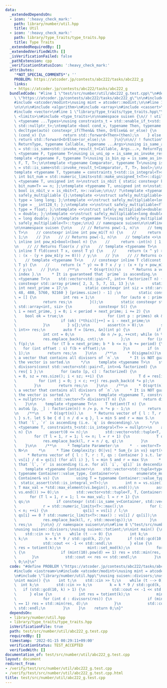 ```yaml
---
data:
  _extendedDependsOn:
  - icon: ':heavy_check_mark:'
    path: library/number/util.hpp
    title: Util
  - icon: ':heavy_check_mark:'
    path: library/type_traits/type_traits.hpp
    title: Type Traits
  _extendedRequiredBy: []
  _extendedVerifiedWith: []
  _isVerificationFailed: false
  _pathExtension: cpp
  _verificationStatusIcon: ':heavy_check_mark:'
  attributes:
    '*NOT_SPECIAL_COMMENTS*': ''
    PROBLEM: https://atcoder.jp/contests/abc222/tasks/abc222_g
    links:
    - https://atcoder.jp/contests/abc222/tasks/abc222_g
  bundledCode: "#line 1 \"test/src/number/util/abc222_g.test.cpp\"\n#define PROBLEM\
    \ \"https://atcoder.jp/contests/abc222/tasks/abc222_g\"\n\n#include <iostream>\n\
    #include <atcoder/modint>\nusing mint = atcoder::modint;\n\n#line 1 \"library/number/util.hpp\"\
    \n\n\n\n#include <algorithm>\n#include <array>\n#include <cassert>\n#include <tuple>\n\
    #include <vector>\n#line 1 \"library/type_traits/type_traits.hpp\"\n\n\n\n#include\
    \ <limits>\n#include <type_traits>\n\nnamespace suisen {\n// ! utility\ntemplate\
    \ <typename ...Types>\nusing constraints_t = std::enable_if_t<std::conjunction_v<Types...>,\
    \ std::nullptr_t>;\ntemplate <bool cond_v, typename Then, typename OrElse>\nconstexpr\
    \ decltype(auto) constexpr_if(Then&& then, OrElse&& or_else) {\n    if constexpr\
    \ (cond_v) {\n        return std::forward<Then>(then);\n    } else {\n       \
    \ return std::forward<OrElse>(or_else);\n    }\n}\n\n// ! function\ntemplate <typename\
    \ ReturnType, typename Callable, typename ...Args>\nusing is_same_as_invoke_result\
    \ = std::is_same<std::invoke_result_t<Callable, Args...>, ReturnType>;\ntemplate\
    \ <typename F, typename T>\nusing is_uni_op = is_same_as_invoke_result<T, F, T>;\n\
    template <typename F, typename T>\nusing is_bin_op = is_same_as_invoke_result<T,\
    \ F, T, T>;\n\ntemplate <typename Comparator, typename T>\nusing is_comparator\
    \ = std::is_same<std::invoke_result_t<Comparator, T, T>, bool>;\n\n// ! integral\n\
    template <typename T, typename = constraints_t<std::is_integral<T>>>\nconstexpr\
    \ int bit_num = std::numeric_limits<std::make_unsigned_t<T>>::digits;\ntemplate\
    \ <typename T, unsigned int n>\nstruct is_nbit { static constexpr bool value =\
    \ bit_num<T> == n; };\ntemplate <typename T, unsigned int n>\nstatic constexpr\
    \ bool is_nbit_v = is_nbit<T, n>::value;\n\n// ?\ntemplate <typename T>\nstruct\
    \ safely_multipliable {};\ntemplate <>\nstruct safely_multipliable<int> { using\
    \ type = long long; };\ntemplate <>\nstruct safely_multipliable<long long> { using\
    \ type = __int128_t; };\ntemplate <>\nstruct safely_multipliable<float> { using\
    \ type = float; };\ntemplate <>\nstruct safely_multipliable<double> { using type\
    \ = double; };\ntemplate <>\nstruct safely_multipliable<long double> { using type\
    \ = long double; };\ntemplate <typename T>\nusing safely_multipliable_t = typename\
    \ safely_multipliable<T>::type;\n\n} // namespace suisen\n\n\n#line 10 \"library/number/util.hpp\"\
    \n\nnamespace suisen {\n\n    // // Returns pow(-1, n)\n    // template <typename\
    \ T>\n    // constexpr inline int pow_m1(T n) {\n    //     return -(n & 1) |\
    \ 1;\n    // }\n    // // Returns pow(-1, n)\n    // template <>\n    // constexpr\
    \ inline int pow_m1<bool>(bool n) {\n    //     return -int(n) | 1;\n    // }\n\
    \n    // // Returns floor(x / y)\n    // template <typename T>\n    // constexpr\
    \ inline T fld(const T x, const T y) {\n    //     return (x ^ y) >= 0 ? x / y\
    \ : (x - (y + pow_m1(y >= 0))) / y;\n    // }\n    // // Returns ceil(x / y)\n\
    \    // template <typename T>\n    // constexpr inline T cld(const T x, const\
    \ T y) {\n    //     return (x ^ y) <= 0 ? x / y : (x + (y + pow_m1(y >= 0)))\
    \ / y;\n    // }\n\n    /**\n     * O(sqrt(n))\n     * Returns a vector of { prime,\
    \ index }.\n     * It is guaranteed that `prime` is ascending.\n     */\n    template\
    \ <typename T>\n    std::vector<std::pair<T, int>> factorize(T n) {\n        static\
    \ constexpr std::array primes{ 2, 3, 5, 7, 11, 13 };\n        static constexpr\
    \ int next_prime = 17;\n        static constexpr int siz = std::array{ 1, 2, 8,\
    \ 48, 480, 5760, 92160 } [primes.size() - 1] ;\n        static constexpr int period\
    \ = [] {\n            int res = 1;\n            for (auto e : primes) res *= e;\n\
    \            return res;\n        }();\n        static constexpr struct S : public\
    \ std::array<int, siz> {\n            constexpr S() {\n                for (int\
    \ i = next_prime, j = 0; i < period + next_prime; i += 2) {\n                \
    \    bool ok = true;\n                    for (int p : primes) ok &= i % p > 0;\n\
    \                    if (ok) (*this)[j++] = i - next_prime;\n                }\n\
    \            }\n        } s{};\n\n        assert(n > 0);\n        std::vector<std::pair<T,\
    \ int>> res;\n        auto f = [&res, &n](int p) {\n            if (n % p) return;\n\
    \            int cnt = 0;\n            do n /= p, ++cnt; while (n % p == 0);\n\
    \            res.emplace_back(p, cnt);\n        };\n        for (int p : primes)\
    \ f(p);\n        for (T b = next_prime; b * b <= n; b += period) {\n         \
    \   for (int offset : s) f(b + offset);\n        }\n        if (n != 1) res.emplace_back(n,\
    \ 1);\n        return res;\n    }\n\n    /**\n     * O(sigma(n))\n     * Returns\
    \ a vector that contains all divisors of `n`.\n     * It is NOT guaranteed that\
    \ the vector is sorted.\n     */\n    template <typename T>\n    std::vector<T>\
    \ divisors(const std::vector<std::pair<T, int>>& factorized) {\n        std::vector<T>\
    \ res{ 1 };\n        for (auto [p, c] : factorized) {\n            for (int i\
    \ = 0, sz = res.size(); i < sz; ++i) {\n                T d = res[i];\n      \
    \          for (int j = 0; j < c; ++j) res.push_back(d *= p);\n            }\n\
    \        }\n        return res;\n    }\n\n    /**\n     * O(sqrt(n))\n     * Returns\
    \ a vector that contains all divisors of `n`.\n     * It is NOT guaranteed that\
    \ the vector is sorted.\n     */\n    template <typename T, constraints_t<std::is_integral<T>>\
    \ = nullptr>\n    std::vector<T> divisors(T n) {\n        return divisors(factorize(n));\n\
    \    }\n\n    template <typename T>\n    T totient(T n) {\n        for (const\
    \ auto& [p, _] : factorize(n)) n /= p, n *= p - 1;\n        return n;\n    }\n\
    \n    /**\n     * O(sqrt(n)).\n     * Returns vector of { l : T, r : T, q : T\
    \ } s.t. let S be { d | n / d = q }, l = min S and r = max S.\n     * It is guaranteed\
    \ that `l`, `r` is ascending (i.e. `q` is descending).\n     */\n    template\
    \ <typename T, constraints_t<std::is_integral<T>> = nullptr>\n    auto enumerate_quotients(T\
    \ n) {\n        assert(0 <= n);\n        std::vector<std::tuple<T, T, T>> res;\n\
    \        for (T l = 1, r = 1; l <= n; l = r + 1) {\n            T q = n / l;\n\
    \            res.emplace_back(l, r = n / q, q);\n        }\n        return res;\n\
    \    }\n\n    /**\n     * Template Parameter:\n     *  - vector<T> or array<T,\
    \ N>\n     *\n     * Time Complexity: O(|vs| * Sum_{v in vs} sqrt(v))\n     *\n\
    \     * Returns vector of { l : T, r : T, qs : Container } s.t. let S be { d |\
    \ vs[i] / d = qs[i] (for all i) }, l = min S and r = max S\n     * It is guaranteed\
    \ that `l`, `r` is ascending (i.e. for all `i`, `q[i]` is descending).\n     */\n\
    \    template <typename Container>\n    std::vector<std::tuple<typename Container::value_type,\
    \ typename Container::value_type, Container>>\n        enumerate_multiple_quotients(const\
    \ Container& vs) {\n        using T = typename Container::value_type;\n      \
    \  static_assert(std::is_integral_v<T>);\n        int n = vs.size();\n       \
    \ T max_val = *std::max_element(vs.begin(), vs.end());\n        assert(*std::min_element(vs.begin(),\
    \ vs.end()) >= 0);\n        std::vector<std::tuple<T, T, Container>> res;\n  \
    \      for (T l = 1, r = 1; l <= max_val; l = r + 1) {\n            Container\
    \ qs;\n            if constexpr (std::is_same_v<Container, std::vector<T>>) qs.resize(n);\n\
    \            r = std::numeric_limits<T>::max();\n            for (int i = 0; i\
    \ < n; ++i) {\n                qs[i] = vs[i] / l;\n                r = std::min(r,\
    \ qs[i] == 0 ? std::numeric_limits<T>::max() : vs[i] / qs[i]);\n            }\n\
    \            res.emplace_back(l, r, std::move(qs));\n        }\n        return\
    \ res;\n    }\n\n} // namespace suisen\n\n\n#line 8 \"test/src/number/util/abc222_g.test.cpp\"\
    \nusing suisen::divisors;\nusing suisen::totient;\n\nint main() {\n    int t;\n\
    \    std::cin >> t;\n    while (t --> 0) {\n        int k;\n        std::cin >>\
    \ k;\n        k = k * 9 / std::gcd(k, 2);\n        if (std::gcd(10, k) > 1) {\n\
    \            std::cout << -1 << std::endl;\n        } else {\n            int\
    \ res = totient(k);\n            mint::set_mod(k);\n            for (int d : divisors(res))\
    \ {\n                if (mint(10).pow(d) == 1) res = std::min(res, d);\n     \
    \       }\n            std::cout << res << std::endl;\n        }\n    }\n    return\
    \ 0;\n}\n"
  code: "#define PROBLEM \"https://atcoder.jp/contests/abc222/tasks/abc222_g\"\n\n\
    #include <iostream>\n#include <atcoder/modint>\nusing mint = atcoder::modint;\n\
    \n#include \"library/number/util.hpp\"\nusing suisen::divisors;\nusing suisen::totient;\n\
    \nint main() {\n    int t;\n    std::cin >> t;\n    while (t --> 0) {\n      \
    \  int k;\n        std::cin >> k;\n        k = k * 9 / std::gcd(k, 2);\n     \
    \   if (std::gcd(10, k) > 1) {\n            std::cout << -1 << std::endl;\n  \
    \      } else {\n            int res = totient(k);\n            mint::set_mod(k);\n\
    \            for (int d : divisors(res)) {\n                if (mint(10).pow(d)\
    \ == 1) res = std::min(res, d);\n            }\n            std::cout << res <<\
    \ std::endl;\n        }\n    }\n    return 0;\n}"
  dependsOn:
  - library/number/util.hpp
  - library/type_traits/type_traits.hpp
  isVerificationFile: true
  path: test/src/number/util/abc222_g.test.cpp
  requiredBy: []
  timestamp: '2022-01-15 00:29:11+09:00'
  verificationStatus: TEST_ACCEPTED
  verifiedWith: []
documentation_of: test/src/number/util/abc222_g.test.cpp
layout: document
redirect_from:
- /verify/test/src/number/util/abc222_g.test.cpp
- /verify/test/src/number/util/abc222_g.test.cpp.html
title: test/src/number/util/abc222_g.test.cpp
---
```


